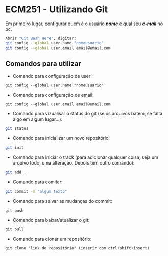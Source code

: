 # ECM251 - Utilizando Git

Em primeiro lugar, configurar quem é o usuário ***nome*** e qual seu ***e-mail*** no pc.
```bash
Abrir "Git Bash Here", digitar:
git config --global user.name "nomeusuario"
git config --global user.email email@email.com
```

## Comandos para utilizar
- Comando para configuração de user:
```
git config --global user.name "nomeusuario"
```

- Comando para configuração de email:
```
git config --global user.email email@email.com
```

- Comando para vizualisar o status do git (se os arquivos batem, se falta algo em algum lugar...):
```bash
git status 
```

- Comando para inicializar um novo repositório:
```bash
git init
```

- Comando para iniciar o track (para adicionar qualquer coisa, seja um arquivo todo, uma alteração. Depois tem outro comando):
```bash
git add .
```

- Comando para comitar:
```bash
git commit -m "algum texto"
```

- Comando para salvar as mudanças do commit:
```
git push
```

- Comando para baixar/atualizar o git:
```
git pull
```

- Comando para clonar um repositório:
```
git clone "link do repositório" (inserir com ctrl+shift+insert)
```
